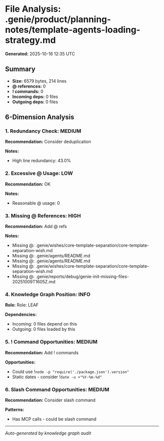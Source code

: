 # File Analysis: .genie/product/planning-notes/template-agents-loading-strategy.md

**Generated:** 2025-10-16 12:35 UTC

## Summary

- **Size:** 6579 bytes, 214 lines
- **@ references:** 0
- **! commands:** 0
- **Incoming deps:** 0 files
- **Outgoing deps:** 0 files

## 6-Dimension Analysis

### 1. Redundancy Check: MEDIUM

**Recommendation:** Consider deduplication

**Notes:**
- High line redundancy: 43.0%

### 2. Excessive @ Usage: LOW

**Recommendation:** OK

**Notes:**
- Reasonable @ usage: 0

### 3. Missing @ References: HIGH

**Recommendation:** Add @ refs

**Notes:**
- Missing @: .genie/wishes/core-template-separation/core-template-separation-wish.md
- Missing @: .genie/agents/README.md
- Missing @: .genie/agents/README.md
- Missing @: .genie/wishes/core-template-separation/core-template-separation-wish.md
- Missing @: .genie/reports/debug/genie-init-missing-files-20251009T1605Z.md

### 4. Knowledge Graph Position: INFO

**Role:** Role: LEAF

**Dependencies:**
- Incoming: 0 files depend on this
- Outgoing: 0 files loaded by this

### 5. ! Command Opportunities: MEDIUM

**Recommendation:** Add ! commands

**Opportunities:**
- Could use !`node -p "require('./package.json').version"`
- Static dates - consider !`date -u +"%Y-%m-%d"`

### 6. Slash Command Opportunities: MEDIUM

**Recommendation:** Consider slash command

**Patterns:**
- Has MCP calls - could be slash command

---

*Auto-generated by knowledge graph audit*
